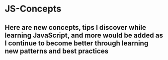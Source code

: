 # JS-Concepts
## Here are new concepts, tips I discover while learning JavaScript, and more would be added as I continue to become better through learning new patterns and best practices
